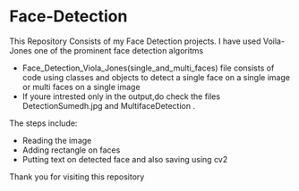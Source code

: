 # Face-Detection
This Repository Consists of my Face Detection projects.
I have used Voila-Jones one of the prominent face detection algoritms

* Face_Detection_Viola_Jones(single_and_multi_faces) file consists of code using classes and objects to detect a single face on a single image or multi faces on a single image
* If youre intrested only in the output,do check the files DetectionSumedh.jpg and MultifaceDetection .

The steps include:
* Reading the image
* Adding rectangle on faces
* Putting text on detected face and also saving using cv2
  

Thank you for visiting this repository
